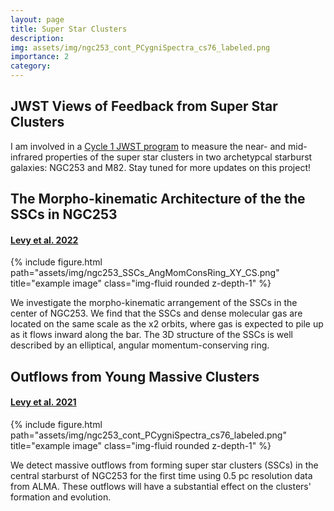 ```yaml
---
layout: page
title: Super Star Clusters
description:
img: assets/img/ngc253_cont_PCygniSpectra_cs76_labeled.png
importance: 2
category:
---
```


## JWST Views of Feedback from Super Star Clusters

I am involved in a [Cycle 1 JWST program](https://www.stsci.edu/jwst/phase2-public/1701.pdf) to measure the near- and mid-infrared properties of the super star clusters in two archetypcal starburst galaxies: NGC253 and M82. Stay tuned for more updates on this project!

## The Morpho-kinematic Architecture of the the SSCs in NGC253
#### [Levy et al. 2022](https://ui.adsabs.harvard.edu/abs/2022ApJ...935...19L/abstract)

<div class="row">
    <div class="col-sm mt-3 mt-md-0">
        {% include figure.html path="assets/img/ngc253_SSCs_AngMomConsRing_XY_CS.png" title="example image" class="img-fluid rounded z-depth-1" %}
    </div>
</div>

We investigate the morpho-kinematic arrangement of the SSCs in the center of NGC253. We find that the SSCs and dense molecular gas are located on the same scale as the x2 orbits, where gas is expected to pile up as it flows inward along the bar. The 3D structure of the SSCs is well described by an elliptical, angular momentum-conserving ring.


## Outflows from Young Massive Clusters
#### [Levy et al. 2021](https://ui.adsabs.harvard.edu/abs/2021ApJ...912....4L/abstract)

<div class="row">
    <div class="col-sm mt-3 mt-md-0">
        {% include figure.html path="assets/img/ngc253_cont_PCygniSpectra_cs76_labeled.png" title="example image" class="img-fluid rounded z-depth-1" %}
    </div>
</div>

We detect massive outflows from forming super star clusters (SSCs) in the central starburst of NGC253 for the first time using 0.5 pc resolution data from ALMA. These outflows will have a substantial effect on the clusters' formation and evolution.